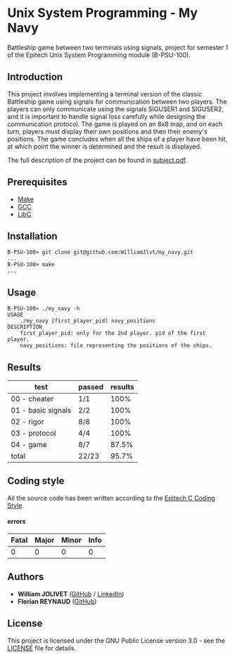 # Unix System Programming - My Navy
 Battleship game between two terminals using signals, project for semester 1 of the Epitech Unix System Programming module (B-PSU-100).

## Introduction
This project involves implementing a terminal version of the classic Battleship game using signals for communication between two players. The players can only communicate using the signals SIGUSER1 and SIGUSER2, and it is important to handle signal loss carefully while designing the communication protocol. The game is played on an 8x8 map, and on each turn, players must display their own positions and then their enemy's positions. The game concludes when all the ships of a player have been hit, at which point the winner is determined and the result is displayed.

The full description of the project can be found in [subject.pdf](pdf/B-PSU-100_my_navy.pdf).

## Prerequisites
 - [Make](https://www.gnu.org/software/make/)
 - [GCC](https://gcc.gnu.org/)
 - [LibC](https://www.gnu.org/software/libc/)

## Installation
```
B-PSU-100> git clone git@github.com:WilliamJlvt/my_navy.git
...
B-PSU-100> make
...
```

## Usage
```
B-PSU-100> ./my_navy -h
USAGE
    ./my_navy [first_player_pid] navy_positions
DESCRIPTION
    first_player_pid: only for the 2nd player. pid of the first player.
    navy_positions: file representing the positions of the ships.
```

## Results
| test                | passed | results |
|---------------------|--------|---------|
| 00 - cheater        | 1/1    | 100%    |
| 01 - basic signals  | 2/2    | 100%    |
| 02 - rigor          | 8/8    | 100%    |
| 03 - protocol       | 4/4    | 100%    |
| 04 - game           | 8/7    | 87.5%   |
| total               | 22/23  | 95.7%   |

## Coding style
All the source code has been written according to the [Epitech C Coding Style](https://williamjlvt.github.io/assets/coding_style/epitech_c_coding_style.pdf).
#### errors
| Fatal | Major  | Minor | Info |
|-------|--------|-------|------|
| 0     | 0      | 0     | 0    |

## Authors
* **William JOLIVET** ([GitHub](https://github.com/WilliamJlvt) / [LinkedIn](https://www.linkedin.com/in/william-jolivet/))
* **Florian REYNAUD** ([GitHub](https://github.com/FLOWleplusbeau))

## License
This project is licensed under the GNU Public License version 3.0 - see the [LICENSE](LICENSE) file for details.
